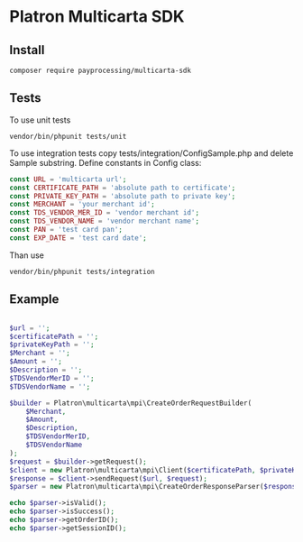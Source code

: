 Platron Multicarta SDK
===============
## Install
<pre><code>composer require payprocessing/multicarta-sdk</pre></code>

## Tests
To use unit tests
```
vendor/bin/phpunit tests/unit
```

To use integration tests copy tests/integration/ConfigSample.php and delete Sample substring. 
Define constants in Config class:
```php
const URL = 'multicarta url';
const CERTIFICATE_PATH = 'absolute path to certificate';
const PRIVATE_KEY_PATH = 'absolute path to private key';
const MERCHANT = 'your merchant id';
const TDS_VENDOR_MER_ID = 'vendor merchant id';
const TDS_VENDOR_NAME = 'vendor merchant name';
const PAN = 'test card pan';
const EXP_DATE = 'test card date';
```

Than use
```
vendor/bin/phpunit tests/integration
```

## Example

```php

$url = '';
$certificatePath = '';
$privateKeyPath = '';
$Merchant = '';
$Amount = '';
$Description = '';
$TDSVendorMerID = '';
$TDSVendorName = '';

$builder = Platron\multicarta\mpi\CreateOrderRequestBuilder(
	$Merchant,
	$Amount,
	$Description,
	$TDSVendorMerID,
	$TDSVendorName
);
$request = $builder->getRequest();
$client = new Platron\multicarta\mpi\Client($certificatePath, $privateKeyPath);
$response = $client->sendRequest($url, $request);
$parser = new Platron\multicarta\mpi\CreateOrderResponseParser($response);

echo $parser->isValid();
echo $parser->isSuccess();
echo $parser->getOrderID();
echo $parser->getSessionID();
```